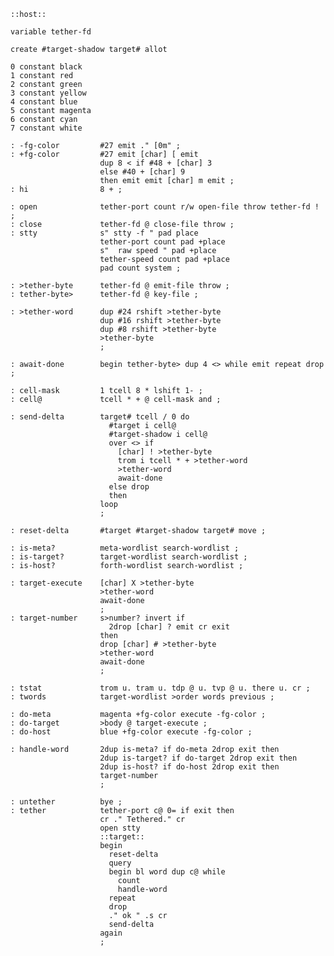     ::host::

    variable tether-fd

    create #target-shadow target# allot

    0 constant black
    1 constant red
    2 constant green
    3 constant yellow
    4 constant blue
    5 constant magenta
    6 constant cyan
    7 constant white

    : -fg-color         #27 emit ." [0m" ;
    : +fg-color         #27 emit [char] [ emit
                        dup 8 < if #48 + [char] 3
                        else #40 + [char] 9
                        then emit emit [char] m emit ;
    : hi                8 + ;

    : open              tether-port count r/w open-file throw tether-fd ! ;
    : close             tether-fd @ close-file throw ;
    : stty              s" stty -f " pad place
                        tether-port count pad +place
                        s"  raw speed " pad +place
                        tether-speed count pad +place
                        pad count system ;

    : >tether-byte      tether-fd @ emit-file throw ;
    : tether-byte>      tether-fd @ key-file ;

    : >tether-word      dup #24 rshift >tether-byte
                        dup #16 rshift >tether-byte
                        dup #8 rshift >tether-byte
                        >tether-byte
                        ;

    : await-done        begin tether-byte> dup 4 <> while emit repeat drop ;

    : cell-mask         1 tcell 8 * lshift 1- ;
    : cell@             tcell * + @ cell-mask and ;

    : send-delta        target# tcell / 0 do
                          #target i cell@
                          #target-shadow i cell@
                          over <> if
                            [char] ! >tether-byte
                            trom i tcell * + >tether-word
                            >tether-word
                            await-done
                          else drop
                          then
                        loop
                        ;

    : reset-delta       #target #target-shadow target# move ;

    : is-meta?          meta-wordlist search-wordlist ;
    : is-target?        target-wordlist search-wordlist ;
    : is-host?          forth-wordlist search-wordlist ;

    : target-execute    [char] X >tether-byte
                        >tether-word
                        await-done
                        ;
    : target-number     s>number? invert if
                          2drop [char] ? emit cr exit
                        then
                        drop [char] # >tether-byte
                        >tether-word
                        await-done
                        ;

    : tstat             trom u. tram u. tdp @ u. tvp @ u. there u. cr ;
    : twords            target-wordlist >order words previous ;

    : do-meta           magenta +fg-color execute -fg-color ;
    : do-target         >body @ target-execute ;
    : do-host           blue +fg-color execute -fg-color ;

    : handle-word       2dup is-meta? if do-meta 2drop exit then
                        2dup is-target? if do-target 2drop exit then
                        2dup is-host? if do-host 2drop exit then
                        target-number
                        ;

    : untether          bye ;
    : tether            tether-port c@ 0= if exit then
                        cr ." Tethered." cr
                        open stty
                        ::target::
                        begin
                          reset-delta
                          query
                          begin bl word dup c@ while
                            count
                            handle-word
                          repeat
                          drop
                          ." ok " .s cr
                          send-delta
                        again
                        ;

